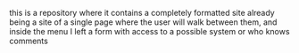 this is a repository where it contains a completely formatted site already being a site of a single page where the user will walk between them, and inside the menu I left a form with access to a possible system or who knows comments
